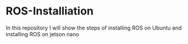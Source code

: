 # ROS-Installiation
In this repository I will show the steps of installing ROS on Ubuntu and installing ROS on jetson nano
